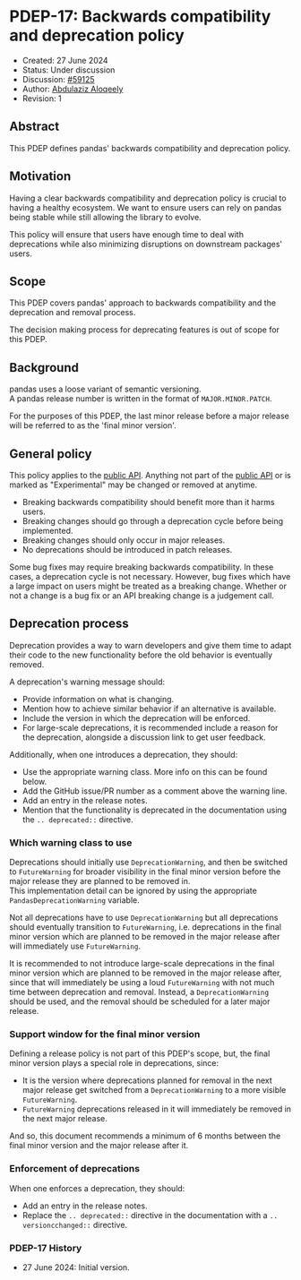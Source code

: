 # PDEP-17: Backwards compatibility and deprecation policy

- Created: 27 June 2024
- Status: Under discussion
- Discussion: [#59125](https://github.com/pandas-dev/pandas/issues/59125)
- Author: [Abdulaziz Aloqeely](https://github.com/Aloqeely)
- Revision: 1

## Abstract

This PDEP defines pandas' backwards compatibility and deprecation policy.

## Motivation

Having a clear backwards compatibility and deprecation policy is crucial to having a healthy ecosystem. We want to ensure users can rely on pandas being stable while still allowing the library to evolve.

This policy will ensure that users have enough time to deal with deprecations while also minimizing disruptions on downstream packages' users.

## Scope

This PDEP covers pandas' approach to backwards compatibility and the deprecation and removal process.

The decision making process for deprecating features is out of scope for this PDEP.

## Background

pandas uses a loose variant of semantic versioning.  
A pandas release number is written in the format of ``MAJOR.MINOR.PATCH``.

For the purposes of this PDEP, the last minor release before a major release will be referred to as the 'final minor version'.

## General policy

This policy applies to the [public API][1]. Anything not part of the [public API][1] or is marked as "Experimental" may be changed or removed at anytime.

- Breaking backwards compatibility should benefit more than it harms users.
- Breaking changes should go through a deprecation cycle before being implemented.
- Breaking changes should only occur in major releases.
- No deprecations should be introduced in patch releases.

Some bug fixes may require breaking backwards compatibility. In these cases, a deprecation cycle is not necessary. However, bug fixes which have a large impact on users might be treated as a breaking change. Whether or not a change is a bug fix or an API breaking change is a judgement call.

## Deprecation process

Deprecation provides a way to warn developers and give them time to adapt their code to the new functionality before the old behavior is eventually removed.

A deprecation's warning message should:
- Provide information on what is changing.
- Mention how to achieve similar behavior if an alternative is available.
- Include the version in which the deprecation will be enforced.
- For large-scale deprecations, it is recommended include a reason for the deprecation, alongside a discussion link to get user feedback.

Additionally, when one introduces a deprecation, they should:
- Use the appropriate warning class. More info on this can be found below.
- Add the GitHub issue/PR number as a comment above the warning line.
- Add an entry in the release notes.
- Mention that the functionality is deprecated in the documentation using the ``.. deprecated::`` directive.

### Which warning class to use

Deprecations should initially use ``DeprecationWarning``, and then be switched to ``FutureWarning`` for broader visibility in the final minor version before the major release they are planned to be removed in.  
This implementation detail can be ignored by using the appropriate ``PandasDeprecationWarning`` variable.

Not all deprecations have to use ``DeprecationWarning`` but all deprecations should eventually transition to ``FutureWarning``, i.e. deprecations in the final minor version which are planned to be removed in the major release after will immediately use ``FutureWarning``.

It is recommended to not introduce large-scale deprecations in the final minor version which are planned to be removed in the major release after, since that will immediately be using a loud ``FutureWarning`` with not much time between deprecation and removal. Instead, a ``DeprecationWarning`` should be used, and the removal should be scheduled for a later major release.

### Support window for the final minor version

Defining a release policy is not part of this PDEP's scope, but, the final minor version plays a special role in deprecations, since:
- It is the version where deprecations planned for removal in the next major release get switched from a ``DeprecationWarning`` to a more visible ``FutureWarning``.
- ``FutureWarning`` deprecations released in it will immediately be removed in the next major release.

And so, this document recommends a minimum of 6 months between the final minor version and the major release after it.

### Enforcement of deprecations

When one enforces a deprecation, they should:
- Add an entry in the release notes.
- Replace the ``.. deprecated::`` directive in the documentation with a ``.. versioncchanged::`` directive.

### PDEP-17 History

- 27 June 2024: Initial version.

[1]: https://pandas.pydata.org/docs/reference/index.html
